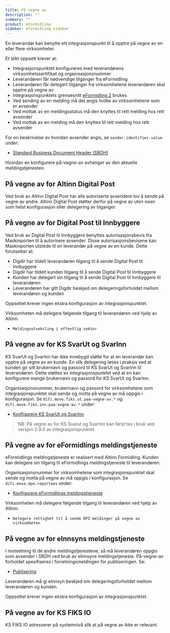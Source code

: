 ```yaml
---
title: På vegne av
description: ""
summary: ""
product: eFormidling
sidebar: eformidling_sidebar
---
```


En leverandør kan benytte ett integrasjonspunkt til å opptre på vegne av en eller flere virksomheter.

Et slikt oppsett krever at:

- Integrasjonspunktet konfigureres med leverandørens virksomhetssertifikat og organisasjonsnummer
- Leverandøren får nødvendige tilganger fra eFormidling
- Leverandøren får delegert tilganger fra virksomhetene leverandøren skal opptre på vegne av
- Integrasjonspunktets grensesnitt [eFormidling 2](integrasjonspunkt_eformidling2_api) brukes
- Ved sending av en melding må det angis hvilke av virksomhetene som er avsender
- Ved mottak av en meldingsstatus må den knyttes til rett melding hos rett avsender
- Ved mottak av en melding må den knyttes til rett melding hos rett avsender

For en beskrivelse av hvordan avsender angis, se `sender.identifier.value` under:
- [Standard Business Document Header (SBDH)](Dokumenttyper/standard_sbd#standard-business-document-header)

Hvordan en konfigurere på-vegne-av avhenger av den aktuelle meldingstjenesten.

## På vegne av for Altinn Digital Post

Ved bruk av Altinn Digital Post har alle autoriserte avsendere lov å sende på vegne av andre. Altinn Digital Post
støtter derfor på vegne av uten noen som helst konfigurasjon eller delegering av tilganger.

## På vegne av for Digital Post til Innbyggere

Ved bruk av Digital Post til Innbyggere benyttes autorisasjonsbevis fra Maskinporten til å autorisere avsender. Disse
autorisasjonsbevisene kan Maskinporten utstede til en leverandør på vegne av en kunde. Dette forutsetter at:

- Digdir har tildelt leverandøren tilgang til å sende Digital Post til Innbyggere
- Digdir har tildelt kunden tilgang til å sende Digital Post til Innbyggere
- Kunden har delegert sin tilgang til å sende Digital Post til Innbyggere til leverandøren
- Leverandøren har gitt Digdir beskjed om delegeringsforholdet mellom leverandøren og kunden

Oppsettet krever ingen ekstra konfigurasjon av integrasjonspunktet.

Virksomheten må delegere følgende tilgang til leverandøren ved hjelp av Altinn:

- `Meldingsutveksling i offentlig sektor`

## På vegne av for KS SvarUt og SvarInn

KS SvarUt og SvarInn har ikke innebygd støtte for at en leverandør kan opptre på vegne av en kunde. En slik delegering
løses i praksis ved at kunden gir sitt brukernavn og passord til KS SvarUt og SvarInn til leverandøren. Dette støttes av
integrasjonspunktet ved at en kan konfigurere mange brukernavn og passord for KS SvarUt og SvarInn.

Organisasjonsnummer, brukernavn og passord for virksomhetene som integrasjonspunktet skal sende og motta på vegne av må
oppgis i konfigurasjon. Se `difi.move.fiks.ut.paa-vegne-av.*` og `difi.move.fiks.inn.paa-vegne-av.*` under:

- [Konfigurere KS SvarUt og SvarInn](../installasjon/installasjon#konfigurere-ks-svarut-og-svarinn-dpf)

> NB: På vegne av for KS Svarut og SvarInn kan først tas i bruk ved versjon 2.9.0 av integrasjonspunktet.

## På vegne av for eFormidlings meldingstjeneste

eFormidlings meldingstjeneste er realisert med Altinn Formidling. Kunden kan delegere sin tilgang til eFormidlings
meldingstjeneste til leverandøren.

Organisasjonsnummer for virksomhetene som integrasjonspunktet skal sende og motta på vegne av må oppgis i konfigurasjon.
Se `difi.move.dpo.reportees` under:

- [Konfigurere eFormidlings meldingstjeneste](../installasjon/installasjon#konfigurere-eformidlings-meldingstjeneste-dpo)

Virksomheten må delegere følgende tilgang til leverandøren ved hjelp av Altinn:

- `Delegere rettighet til å sende DPI-meldinger på vegne av virksomheten`

## På vegne av for eInnsyns meldingstjeneste

I motsetning til de andre meldingstjenestene, så må leverandøren oppgis som avsender i SBDH ved bruk av eInnsyns
meldingstjeneste. På-vegne-av forholdet spesifiseres i forretningsmeldingen for publiseringen. Se:

- [Publisering](Dokumenttyper/publisering#forretningsmeldingen)

Leverandøren må gi eInnsyn beskjed om delegeringsforholdet mellom leverandøren og kunden.

Oppsettet krever ingen ekstra konfigurasjon av integrasjonspunktet.

## På vegne av for KS FIKS IO

KS FIKS IO adresserer på systemnivå slik at på vegne av ikke er relevant.
